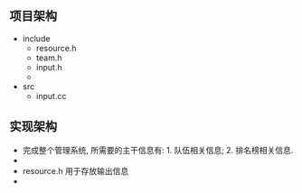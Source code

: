 ## 项目架构

- include
  - resource.h
  - team.h
  - input.h
  - 
- src
  - input.cc



## 实现架构

- 完成整个管理系统, 所需要的主干信息有: 1. 队伍相关信息; 2. 排名榜相关信息. 
- 
- resource.h 用于存放输出信息
- 